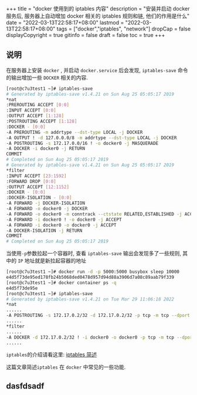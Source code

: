 +++
title = "docker 使用到的 iptables 内容"
description = "安装并启动 docker 服务后, 服务器上自动增加 docker 相关的 iptables 规则和链, 他们的作用是什么"
date = "2022-03-13T22:58:17+08:00"
lastmod = "2022-03-13T22:58:17+08:00"
tags = ["docker","iptables", "network"]
dropCap = false
displayCopyright = true
gitinfo = false
draft = false
toc = true
+++

## 说明
在服务器上安装 `docker` , 并启动 `docker.service` 后会发现, `iptables-save` 命令的输出增加一些 `DOCKER` 相关的内容.
```bash 
[root@c7u3test1 ~]# iptables-save 
# Generated by iptables-save v1.4.21 on Sun Aug 25 05:05:17 2019
*nat
:PREROUTING ACCEPT [0:0]
:INPUT ACCEPT [0:0]
:OUTPUT ACCEPT [1:128]
:POSTROUTING ACCEPT [1:128]
:DOCKER - [0:0]
-A PREROUTING -m addrtype --dst-type LOCAL -j DOCKER
-A OUTPUT ! -d 127.0.0.0/8 -m addrtype --dst-type LOCAL -j DOCKER
-A POSTROUTING -s 172.17.0.0/16 ! -o docker0 -j MASQUERADE
-A DOCKER -i docker0 -j RETURN
COMMIT
# Completed on Sun Aug 25 05:05:17 2019
# Generated by iptables-save v1.4.21 on Sun Aug 25 05:05:17 2019
*filter
:INPUT ACCEPT [23:1592]
:FORWARD DROP [0:0]
:OUTPUT ACCEPT [12:1152]
:DOCKER - [0:0]
:DOCKER-ISOLATION - [0:0]
-A FORWARD -j DOCKER-ISOLATION
-A FORWARD -o docker0 -j DOCKER
-A FORWARD -o docker0 -m conntrack --ctstate RELATED,ESTABLISHED -j ACCEPT
-A FORWARD -i docker0 ! -o docker0 -j ACCEPT
-A FORWARD -i docker0 -o docker0 -j ACCEPT
-A DOCKER-ISOLATION -j RETURN
COMMIT
# Completed on Sun Aug 25 05:05:17 2019
```

当使用`-p`参数拉起一个容器时, 查看 `iptables-save` 输出会发现多了一些规则, 其中的 `IP` 地址就是新拉起容器的地址
```bash 
[root@c7u3test1 ~]# docker run -d -p 5000:5000 busybox sleep 10000
e4d5f73de95ed178fb24b5068ded0478d957d94d88a3906d7a08c89aab79f339
[root@c7u3test1 ~]# docker container ps -q
e4d5f73de95e
[root@c7u3test1 ~]# iptables-save 
# Generated by iptables-save v1.4.21 on Tue Mar 29 11:06:18 2022
*nat
......
-A POSTROUTING -s 172.17.0.2/32 -d 172.17.0.2/32 -p tcp -m tcp --dport 5000 -j MASQUERADE
......
*filter
......
-A DOCKER -d 172.17.0.2/32 ! -i docker0 -o docker0 -p tcp -m tcp --dport 5000 -j ACCEPT
......
```

`iptables`的介绍请看这里: [iptables 简述](https://need.todo3)

这篇文章简述`iptables` 在 `docker` 中常见的一些功能.

## dasfdsadf
